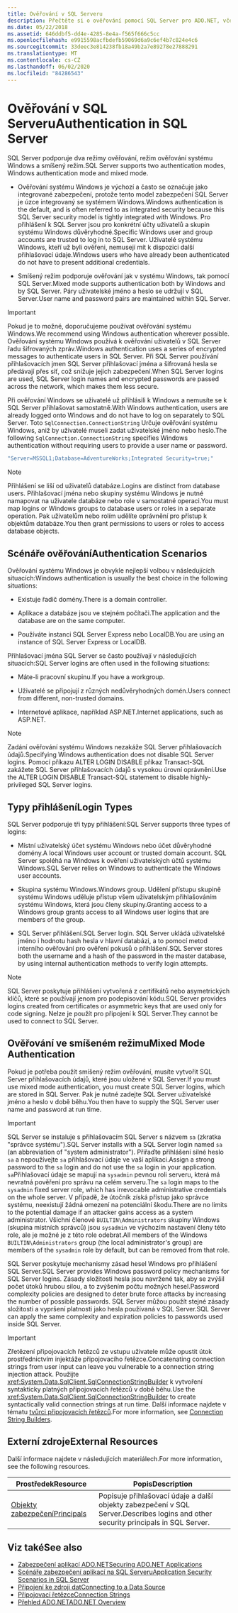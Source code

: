```yaml
---
title: Ověřování v SQL Serveru
description: Přečtěte si o ověřování pomocí SQL Server pro ADO.NET, včetně režimu ověřování systému Windows a smíšeného režimu.
ms.date: 05/22/2018
ms.assetid: 646ddbf5-dd4e-4285-8e4a-f565f666c5cc
ms.openlocfilehash: e9915598acfbdefb59069d6a9c6ef4b7c824e4c6
ms.sourcegitcommit: 33deec3e814238fb18a49b2a7e89278e27888291
ms.translationtype: MT
ms.contentlocale: cs-CZ
ms.lasthandoff: 06/02/2020
ms.locfileid: "84286543"
---
```

# <a name="authentication-in-sql-server"></a><span data-ttu-id="5ac31-103">Ověřování v SQL Serveru</span><span class="sxs-lookup"><span data-stu-id="5ac31-103">Authentication in SQL Server</span></span>
<span data-ttu-id="5ac31-104">SQL Server podporuje dva režimy ověřování, režim ověřování systému Windows a smíšený režim.</span><span class="sxs-lookup"><span data-stu-id="5ac31-104">SQL Server supports two authentication modes, Windows authentication mode and mixed mode.</span></span>  
  
- <span data-ttu-id="5ac31-105">Ověřování systému Windows je výchozí a často se označuje jako integrované zabezpečení, protože tento model zabezpečení SQL Server je úzce integrovaný se systémem Windows.</span><span class="sxs-lookup"><span data-stu-id="5ac31-105">Windows authentication is the default, and is often referred to as integrated security because this SQL Server security model is tightly integrated with Windows.</span></span> <span data-ttu-id="5ac31-106">Pro přihlášení k SQL Server jsou pro konkrétní účty uživatelů a skupin systému Windows důvěryhodné.</span><span class="sxs-lookup"><span data-stu-id="5ac31-106">Specific Windows user and group accounts are trusted to log in to SQL Server.</span></span> <span data-ttu-id="5ac31-107">Uživatelé systému Windows, kteří už byli ověřeni, nemusejí mít k dispozici další přihlašovací údaje.</span><span class="sxs-lookup"><span data-stu-id="5ac31-107">Windows users who have already been authenticated do not have to present additional credentials.</span></span>  
  
- <span data-ttu-id="5ac31-108">Smíšený režim podporuje ověřování jak v systému Windows, tak pomocí SQL Server.</span><span class="sxs-lookup"><span data-stu-id="5ac31-108">Mixed mode supports authentication both by Windows and by SQL Server.</span></span> <span data-ttu-id="5ac31-109">Páry uživatelské jméno a heslo se udržují v SQL Server.</span><span class="sxs-lookup"><span data-stu-id="5ac31-109">User name and password pairs are maintained within SQL Server.</span></span>  
  
> [!IMPORTANT]
> <span data-ttu-id="5ac31-110">Pokud je to možné, doporučujeme používat ověřování systému Windows.</span><span class="sxs-lookup"><span data-stu-id="5ac31-110">We recommend using Windows authentication wherever possible.</span></span> <span data-ttu-id="5ac31-111">Ověřování systému Windows používá k ověřování uživatelů v SQL Server řadu šifrovaných zpráv.</span><span class="sxs-lookup"><span data-stu-id="5ac31-111">Windows authentication uses a series of encrypted messages to authenticate users in SQL Server.</span></span> <span data-ttu-id="5ac31-112">Při SQL Server používání přihlašovacích jmen SQL Server přihlašovací jména a šifrovaná hesla se předávají přes síť, což snižuje jejich zabezpečení.</span><span class="sxs-lookup"><span data-stu-id="5ac31-112">When SQL Server logins are used, SQL Server login names and encrypted passwords are passed across the network, which makes them less secure.</span></span>  
  
 <span data-ttu-id="5ac31-113">Při ověřování Windows se uživatelé už přihlásili k Windows a nemusíte se k SQL Server přihlašovat samostatně.</span><span class="sxs-lookup"><span data-stu-id="5ac31-113">With Windows authentication, users are already logged onto Windows and do not have to log on separately to SQL Server.</span></span> <span data-ttu-id="5ac31-114">Toto `SqlConnection.ConnectionString` Určuje ověřování systému Windows, aniž by uživatelé museli zadat uživatelské jméno nebo heslo.</span><span class="sxs-lookup"><span data-stu-id="5ac31-114">The following `SqlConnection.ConnectionString` specifies Windows authentication without requiring users to provide a user name or password.</span></span>  
  
```csharp  
"Server=MSSQL1;Database=AdventureWorks;Integrated Security=true;"
```  
  
> [!NOTE]
> <span data-ttu-id="5ac31-115">Přihlášení se liší od uživatelů databáze.</span><span class="sxs-lookup"><span data-stu-id="5ac31-115">Logins are distinct from database users.</span></span> <span data-ttu-id="5ac31-116">Přihlašovací jména nebo skupiny systému Windows je nutné namapovat na uživatele databáze nebo role v samostatné operaci.</span><span class="sxs-lookup"><span data-stu-id="5ac31-116">You must map logins or Windows groups to database users or roles in a separate operation.</span></span> <span data-ttu-id="5ac31-117">Pak uživatelům nebo rolím udělíte oprávnění pro přístup k objektům databáze.</span><span class="sxs-lookup"><span data-stu-id="5ac31-117">You then grant permissions to users or roles to access database objects.</span></span>  
  
## <a name="authentication-scenarios"></a><span data-ttu-id="5ac31-118">Scénáře ověřování</span><span class="sxs-lookup"><span data-stu-id="5ac31-118">Authentication Scenarios</span></span>  
 <span data-ttu-id="5ac31-119">Ověřování systému Windows je obvykle nejlepší volbou v následujících situacích:</span><span class="sxs-lookup"><span data-stu-id="5ac31-119">Windows authentication is usually the best choice in the following situations:</span></span>  
  
- <span data-ttu-id="5ac31-120">Existuje řadič domény.</span><span class="sxs-lookup"><span data-stu-id="5ac31-120">There is a domain controller.</span></span>  
  
- <span data-ttu-id="5ac31-121">Aplikace a databáze jsou ve stejném počítači.</span><span class="sxs-lookup"><span data-stu-id="5ac31-121">The application and the database are on the same computer.</span></span>  
  
- <span data-ttu-id="5ac31-122">Používáte instanci SQL Server Express nebo LocalDB.</span><span class="sxs-lookup"><span data-stu-id="5ac31-122">You are using an instance of SQL Server Express or LocalDB.</span></span>  
  
 <span data-ttu-id="5ac31-123">Přihlašovací jména SQL Server se často používají v následujících situacích:</span><span class="sxs-lookup"><span data-stu-id="5ac31-123">SQL Server logins are often used in the following situations:</span></span>  
  
- <span data-ttu-id="5ac31-124">Máte-li pracovní skupinu.</span><span class="sxs-lookup"><span data-stu-id="5ac31-124">If you have a workgroup.</span></span>  
  
- <span data-ttu-id="5ac31-125">Uživatelé se připojují z různých nedůvěryhodných domén.</span><span class="sxs-lookup"><span data-stu-id="5ac31-125">Users connect from different, non-trusted domains.</span></span>  
  
- <span data-ttu-id="5ac31-126">Internetové aplikace, například ASP.NET.</span><span class="sxs-lookup"><span data-stu-id="5ac31-126">Internet applications, such as ASP.NET.</span></span>  
  
> [!NOTE]
> <span data-ttu-id="5ac31-127">Zadání ověřování systému Windows nezakáže SQL Server přihlašovacích údajů.</span><span class="sxs-lookup"><span data-stu-id="5ac31-127">Specifying Windows authentication does not disable SQL Server logins.</span></span> <span data-ttu-id="5ac31-128">Pomocí příkazu ALTER LOGIN DISABLE příkaz Transact-SQL zakážete SQL Server přihlašovacích údajů s vysokou úrovní oprávnění.</span><span class="sxs-lookup"><span data-stu-id="5ac31-128">Use the ALTER LOGIN DISABLE Transact-SQL statement to disable highly-privileged SQL Server logins.</span></span>  
  
## <a name="login-types"></a><span data-ttu-id="5ac31-129">Typy přihlášení</span><span class="sxs-lookup"><span data-stu-id="5ac31-129">Login Types</span></span>  
 <span data-ttu-id="5ac31-130">SQL Server podporuje tři typy přihlášení:</span><span class="sxs-lookup"><span data-stu-id="5ac31-130">SQL Server supports three types of logins:</span></span>  
  
- <span data-ttu-id="5ac31-131">Místní uživatelský účet systému Windows nebo účet důvěryhodné domény.</span><span class="sxs-lookup"><span data-stu-id="5ac31-131">A local Windows user account or trusted domain account.</span></span> <span data-ttu-id="5ac31-132">SQL Server spoléhá na Windows k ověření uživatelských účtů systému Windows.</span><span class="sxs-lookup"><span data-stu-id="5ac31-132">SQL Server relies on Windows to authenticate the Windows user accounts.</span></span>  
  
- <span data-ttu-id="5ac31-133">Skupina systému Windows.</span><span class="sxs-lookup"><span data-stu-id="5ac31-133">Windows group.</span></span> <span data-ttu-id="5ac31-134">Udělení přístupu skupině systému Windows uděluje přístup všem uživatelským přihlašováním systému Windows, která jsou členy skupiny.</span><span class="sxs-lookup"><span data-stu-id="5ac31-134">Granting access to a Windows group grants access to all Windows user logins that are members of the group.</span></span>  
  
- <span data-ttu-id="5ac31-135">SQL Server přihlášení.</span><span class="sxs-lookup"><span data-stu-id="5ac31-135">SQL Server login.</span></span> <span data-ttu-id="5ac31-136">SQL Server ukládá uživatelské jméno i hodnotu hash hesla v hlavní databázi, a to pomocí metod interního ověřování pro ověření pokusů o přihlášení.</span><span class="sxs-lookup"><span data-stu-id="5ac31-136">SQL Server stores both the username and a hash of the password in the master database, by using internal authentication methods to verify login attempts.</span></span>  
  
> [!NOTE]
> <span data-ttu-id="5ac31-137">SQL Server poskytuje přihlášení vytvořená z certifikátů nebo asymetrických klíčů, které se používají jenom pro podepisování kódu.</span><span class="sxs-lookup"><span data-stu-id="5ac31-137">SQL Server provides logins created from certificates or asymmetric keys that are used only for code signing.</span></span> <span data-ttu-id="5ac31-138">Nelze je použít pro připojení k SQL Server.</span><span class="sxs-lookup"><span data-stu-id="5ac31-138">They cannot be used to connect to SQL Server.</span></span>  
  
## <a name="mixed-mode-authentication"></a><span data-ttu-id="5ac31-139">Ověřování ve smíšeném režimu</span><span class="sxs-lookup"><span data-stu-id="5ac31-139">Mixed Mode Authentication</span></span>  
 <span data-ttu-id="5ac31-140">Pokud je potřeba použít smíšený režim ověřování, musíte vytvořit SQL Server přihlašovacích údajů, které jsou uložené v SQL Server.</span><span class="sxs-lookup"><span data-stu-id="5ac31-140">If you must use mixed mode authentication, you must create SQL Server logins, which are stored in SQL Server.</span></span> <span data-ttu-id="5ac31-141">Pak je nutné zadejte SQL Server uživatelské jméno a heslo v době běhu.</span><span class="sxs-lookup"><span data-stu-id="5ac31-141">You then have to supply the SQL Server user name and password at run time.</span></span>  
  
> [!IMPORTANT]
> <span data-ttu-id="5ac31-142">SQL Server se instaluje s přihlašovacím SQL Server s názvem `sa` (zkratka "správce systému").</span><span class="sxs-lookup"><span data-stu-id="5ac31-142">SQL Server installs with a SQL Server login named `sa` (an abbreviation of "system administrator").</span></span> <span data-ttu-id="5ac31-143">Přiřaďte přihlášení silné heslo `sa` a nepoužívejte `sa` přihlašovací údaje ve vaší aplikaci.</span><span class="sxs-lookup"><span data-stu-id="5ac31-143">Assign a strong password to the `sa` login and do not use the `sa` login in your application.</span></span> <span data-ttu-id="5ac31-144">`sa`Přihlašovací údaje se mapují na `sysadmin` pevnou roli serveru, která má nevratná pověření pro správu na celém serveru.</span><span class="sxs-lookup"><span data-stu-id="5ac31-144">The `sa` login maps to the `sysadmin` fixed server role, which has irrevocable administrative credentials on the whole server.</span></span> <span data-ttu-id="5ac31-145">V případě, že útočník získá přístup jako správce systému, neexistují žádná omezení na potenciální škodu.</span><span class="sxs-lookup"><span data-stu-id="5ac31-145">There are no limits to the potential damage if an attacker gains access as a system administrator.</span></span> <span data-ttu-id="5ac31-146">Všichni členové `BUILTIN\Administrators` skupiny Windows (skupina místních správců) jsou `sysadmin` ve výchozím nastavení členy této role, ale je možné je z této role odebrat.</span><span class="sxs-lookup"><span data-stu-id="5ac31-146">All members of the Windows `BUILTIN\Administrators` group (the local administrator's group) are members of the `sysadmin` role by default, but can be removed from that role.</span></span>  
  
 <span data-ttu-id="5ac31-147">SQL Server poskytuje mechanismy zásad hesel Windows pro přihlášení SQL Server.</span><span class="sxs-lookup"><span data-stu-id="5ac31-147">SQL Server provides Windows password policy mechanisms for SQL Server logins.</span></span> <span data-ttu-id="5ac31-148">Zásady složitosti hesla jsou navržené tak, aby se zvýšil počet útoků hrubou silou, a to zvýšením počtu možných hesel.</span><span class="sxs-lookup"><span data-stu-id="5ac31-148">Password complexity policies are designed to deter brute force attacks by increasing the number of possible passwords.</span></span> <span data-ttu-id="5ac31-149">SQL Server můžou použít stejné zásady složitosti a vypršení platnosti jako hesla používaná v SQL Server.</span><span class="sxs-lookup"><span data-stu-id="5ac31-149">SQL Server can apply the same complexity and expiration policies to passwords used inside SQL Server.</span></span>  
  
> [!IMPORTANT]
> <span data-ttu-id="5ac31-150">Zřetězení připojovacích řetězců ze vstupu uživatele může opustit útok prostřednictvím injektáže připojovacího řetězce.</span><span class="sxs-lookup"><span data-stu-id="5ac31-150">Concatenating connection strings from user input can leave you vulnerable to a connection string injection attack.</span></span> <span data-ttu-id="5ac31-151">Použijte <xref:System.Data.SqlClient.SqlConnectionStringBuilder> k vytvoření syntakticky platných připojovacích řetězců v době běhu.</span><span class="sxs-lookup"><span data-stu-id="5ac31-151">Use the <xref:System.Data.SqlClient.SqlConnectionStringBuilder> to create syntactically valid connection strings at run time.</span></span> <span data-ttu-id="5ac31-152">Další informace najdete v tématu [tvůrci připojovacích řetězců](../connection-string-builders.md).</span><span class="sxs-lookup"><span data-stu-id="5ac31-152">For more information, see [Connection String Builders](../connection-string-builders.md).</span></span>  
  
## <a name="external-resources"></a><span data-ttu-id="5ac31-153">Externí zdroje</span><span class="sxs-lookup"><span data-stu-id="5ac31-153">External Resources</span></span>  
 <span data-ttu-id="5ac31-154">Další informace najdete v následujících materiálech.</span><span class="sxs-lookup"><span data-stu-id="5ac31-154">For more information, see the following resources.</span></span>  
  
|<span data-ttu-id="5ac31-155">Prostředek</span><span class="sxs-lookup"><span data-stu-id="5ac31-155">Resource</span></span>|<span data-ttu-id="5ac31-156">Popis</span><span class="sxs-lookup"><span data-stu-id="5ac31-156">Description</span></span>|  
|--------------|-----------------|  
|[<span data-ttu-id="5ac31-157">Objekty zabezpečení</span><span class="sxs-lookup"><span data-stu-id="5ac31-157">Principals</span></span>](/sql/relational-databases/security/authentication-access/principals-database-engine)|<span data-ttu-id="5ac31-158">Popisuje přihlašovací údaje a další objekty zabezpečení v SQL Server.</span><span class="sxs-lookup"><span data-stu-id="5ac31-158">Describes logins and other security principals in SQL Server.</span></span>|  
  
## <a name="see-also"></a><span data-ttu-id="5ac31-159">Viz také</span><span class="sxs-lookup"><span data-stu-id="5ac31-159">See also</span></span>

- [<span data-ttu-id="5ac31-160">Zabezpečení aplikací ADO.NET</span><span class="sxs-lookup"><span data-stu-id="5ac31-160">Securing ADO.NET Applications</span></span>](../securing-ado-net-applications.md)
- [<span data-ttu-id="5ac31-161">Scénáře zabezpečení aplikací na SQL Serveru</span><span class="sxs-lookup"><span data-stu-id="5ac31-161">Application Security Scenarios in SQL Server</span></span>](application-security-scenarios-in-sql-server.md)
- [<span data-ttu-id="5ac31-162">Připojení ke zdroji dat</span><span class="sxs-lookup"><span data-stu-id="5ac31-162">Connecting to a Data Source</span></span>](../connecting-to-a-data-source.md)
- [<span data-ttu-id="5ac31-163">Připojovací řetězce</span><span class="sxs-lookup"><span data-stu-id="5ac31-163">Connection Strings</span></span>](../connection-strings.md)
- [<span data-ttu-id="5ac31-164">Přehled ADO.NET</span><span class="sxs-lookup"><span data-stu-id="5ac31-164">ADO.NET Overview</span></span>](../ado-net-overview.md)

